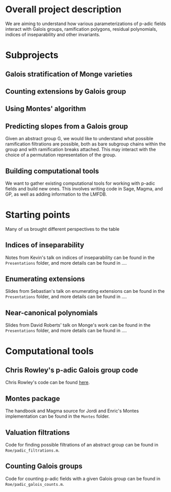 # Overall project description

We are aiming to understand how various parameterizations of p-adic fields interact with Galois groups, ramification polygons, residual polynomials, indices of inseparability and other invariants.

# Subprojects

## Galois stratification of Monge varieties

## Counting extensions by Galois group

## Using Montes' algorithm

## Predicting slopes from a Galois group

Given an abstract group G, we would like to understand what possible ramification filtrations are possible, both as bare subgroup chains within the group and with ramification breaks attached.
This may interact with the choice of a permutation representation of the group.

## Building computational tools

We want to gather existing computational tools for working with p-adic fields and build new ones.  This involves writing code in Sage, Magma, and GP, as well as adding information to the LMFDB.

# Starting points

Many of us brought different perspectives to the table

## Indices of inseparability

Notes from Kevin's talk on indices of inseparability can be found in the `Presentations` folder, and more details can be found in ....

## Enumerating extensions

Slides from Sebastian's talk on enumerating extensions can be found in the `Presentations` folder, and more details can be found in ....

## Near-canonical polynomials

Slides from David Roberts' talk on Monge's work can be found in the `Presentations` folder, and more details can be found in ....

# Computational tools

## Chris Rowley's p-adic Galois group code

Chris Rowley's code can be found [here](https://github.com/cjdoris/pAdicGaloisGroup).

## Montes package

The handbook and Magma source for Jordi and Enric's Montes implementation can be found in the `Montes` folder.

## Valuation filtrations

Code for finding possible filtrations of an abstract group can be found in `Roe/padic_filtrations.m`.

## Counting Galois groups

Code for counting p-adic fields with a given Galois group can be found in `Roe/padic_galois_counts.m`.
